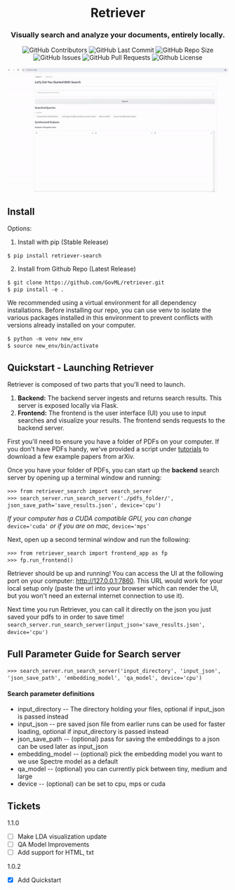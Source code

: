 <div align="center">

# Retriever

### Visually search and analyze your documents, entirely locally.

<p>
<img alt="GitHub Contributors" src="https://img.shields.io/github/contributors/GovML/retriever" />
<img alt="GitHub Last Commit" src="https://img.shields.io/github/last-commit/GovML/retriever" />
<img alt="GitHub Repo Size" src="https://img.shields.io/github/repo-size/GovML/retriever" />
<img alt="GitHub Issues" src="https://img.shields.io/github/issues/GovML/retriever" />
<img alt="GitHub Pull Requests" src="https://img.shields.io/github/issues-pr/GovML/retriever" />
<img alt="Github License" src="https://img.shields.io/badge/License-Apache-yellow.svg" />
</p>
<img src="./retriever.gif"/>
</div>

## Install 
Options:
1) Install with pip (Stable Release)
```
$ pip install retriever-search
```
2) Install from Github Repo (Latest Release)
```
$ git clone https://github.com/GovML/retriever.git
$ pip install -e .
```
We recommended using a virtual environment for all dependency installations. Before installing our repo, you can use venv to isolate the various packages installed in this environment to prevent conflicts with versions already installed on your computer.

```
$ python -m venv new_env
$ source new_env/bin/activate
```

## Quickstart - Launching Retriever
Retriever is composed of two parts that you'll need to launch.
1) **Backend:** The backend server ingests and returns search results. This server is exposed locally via Flask.
2) **Frontend:** The frontend is the user interface (UI) you use to input searches and visualize your results. The frontend sends requests to the backend server.

First you'll need to ensure you have a folder of PDFs on your computer. If you don't have PDFs handy, we've provided a script under [tutorials](tutorials/download_examples.py) to download a few example papers from arXiv.

Once you have your folder of PDFs, you can start up the **backend** search server by opening up a terminal window and running:

```
>>> from retriever_search import search_server
>>> search_server.run_search_server('./pdfs_folder/', json_save_path='save_results.json', device='cpu')
```
*If your computer has a CUDA compatible GPU, you can change* ```device='cuda'``` *or if you are on mac,* ```device='mps'```

Next, open up a second terminal window and run the following:
```
>>> from retriever_search import frontend_app as fp
>>> fp.run_frontend()
```
Retriever should be up and running! You can access the UI at the following port on your computer: http://127.0.0.1:7860.
This URL would work for your local setup only (paste the url into your browser which can render the UI, but you won't need an external internet connection to use it).

Next time you run Retriever, you can call it directly on the json you just saved your pdfs to in order to save time!
```search_server.run_search_server(input_json='save_results.json', device='cpu')```

## Full Parameter Guide for Search server
```
>>> search_server.run_search_server('input_directory', 'input_json', 'json_save_path', 'embedding_model', 'qa_model', device='cpu')
```
#### Search parameter definitions
- input_directory -- The directory holding your files, optional if input_json is passed instead
- input_json -- pre saved json file from earlier runs can be used for faster loading, optional if input_directory is passed instead
- json_save_path -- (optional) pass for saving the embeddings to a json can be used later as input_json
- embedding_model -- (optional) pick the embedding model you want to we use Spectre model as a default
- qa_model -- (optional) you can currently pick between tiny, medium and large
- device -- (optional) can be set to cpu, mps or cuda

## Tickets

1.1.0
- [ ] Make LDA visualization update
- [ ] QA Model Improvements
- [ ] Add support for HTML, txt

1.0.2
- [x] Add Quickstart

